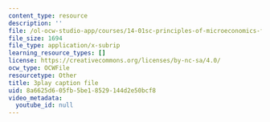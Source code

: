 ```yaml
---
content_type: resource
description: ''
file: /ol-ocw-studio-app/courses/14-01sc-principles-of-microeconomics-fall-2011/8a6625d605fb5be18529144d2e50bcf8_4j8mTdmATVg.vtt
file_size: 1694
file_type: application/x-subrip
learning_resource_types: []
license: https://creativecommons.org/licenses/by-nc-sa/4.0/
ocw_type: OCWFile
resourcetype: Other
title: 3play caption file
uid: 8a6625d6-05fb-5be1-8529-144d2e50bcf8
video_metadata:
  youtube_id: null
---
```

